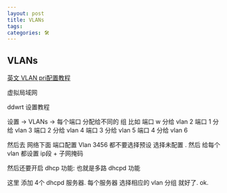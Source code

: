 ```yaml
---
layout: post
title: VLANs
tags: 
categories: 🛠
---
```


## VLANs
[英文 VLAN pri配置教程]()

虚拟局域网

ddwrt 设置教程


设置 → VLANs → 每个端口 分配给不同的 组
比如 
端口 w 分给 vlan 2
端口 1 分给 vlan 3
端口 2 分给 vlan 4
端口 3 分给 vlan 5
端口 4 分给 vlan 6


然后去 网络下面   端口配置
Vlan  3456 都不要选择预设 选择未配置 .
然后 给每个 vlan 都设置 ip段 + 子网掩码


然后还要开启 dhcp 功能: 也就是多路 dhcpd 功能  

这里 添加 4个 dhcpd 服务器.  每个服务器 选择相应的 vlan 分组 就好了. ok.



